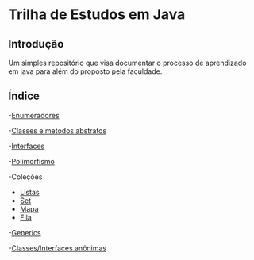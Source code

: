 # Trilha de Estudos em Java

## Introdução
Um simples repositório que visa documentar o processo de aprendizado em java para além do proposto pela faculdade.
## Índice
-[Enumeradores](Biblioteca/enumeradores.md)

-[Classes e metodos abstratos](OO/src/abstractClass/readme.md)

-[Interfaces](OO/src/interfaces/readme.md)

-[Polimorfismo](OO/src/polimorfismo/readme.md)

-Coleções
  - [Listas](DevJojoCurso/src/javacore/Ycolecoes/readme.md)
  - [Set](DevJojoCurso/src/javacore/Ycolecoes/reamdeSet.md)
  - [Mapa](DevJojoCurso/src/javacore/Ycolecoes/readmeMap.md)
  - [Fila](DevJojoCurso/src/javacore/Ycolecoes/readmeQueue.md)

-[Generics](DevJojoCurso/src/javacore/Zgenerics/readmeGenerics.md)

-[Classes/Interfaces anônimas](DevJojoCurso/src/javacore/ZZAclassesinternas/app/readmeAnonymous.md)
    
